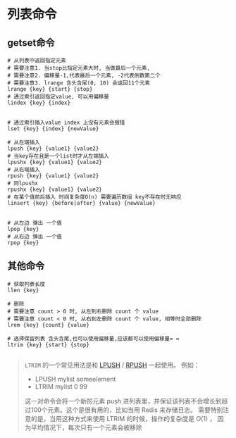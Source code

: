 # 列表命令

## getset命令

```shell
# 从列表中返回指定元素 
# 需要注意1. 当stop比指定元素大时, 当做最后一个元素, 
# 需要注意2. 偏移量-1,代表最后一个元素, -2代表倒数第二个
# 需要注意3. lrange 含头含尾(0, 10) 会返回11个元素
lrange {key} {start} {stop}
# 通过索引返回指定value, 可以用偏移量
lindex {key} {index}


# 通过索引插入value index 上没有元素会报错
lset {key} {index} {newValue}

# 从左端插入
lpush {key} {value1} {value2}
# 当key存在且是一个list时才从左端插入
lpushx {key} {value1} {value2}
# 从右端插入
rpush {key} {value1} {value2}
# 同lpushx
rpushx {key} {value1} {value2}
# 在某个值前后插入 时间复杂度O(n) 需要遍历数组 key不存在时无响应
linsert {key} {before|after} {value} {newValue}


# 从左边 弹出 一个值
lpop {key}
# 从右边 弹出 一个值
rpop {key}
```



## 其他命令

```shell
# 获取列表长度
llen {key}

# 删除
# 需要注意 count > 0 时, 从左到右删除 count 个 value
# 需要注意 count < 0 时, 从右到左删除 count 个 value, 相等时全部删除 
lrem {key} {count} {value}

# 选择保留列表 含头含尾,也可以使用偏移量,应该都可以使用偏移量= =
ltrim {key} {start} {stop}


```

> `LTRIM` 的一个常见用法是和 [LPUSH](http://www.redis.cn/commands/lpush.html) / [RPUSH](http://www.redis.cn/commands/rpush.html) 一起使用。 例如：
>
> - LPUSH mylist someelement
> - LTRIM mylist 0 99
>
> 这一对命令会将一个新的元素 push 进列表里，并保证该列表不会增长到超过100个元素。这个是很有用的，比如当用 Redis 来存储日志。  需要特别注意的是，当用这种方式来使用 LTRIM 的时候，操作的复杂度是 O(1) ， 因为平均情况下，每次只有一个元素会被移除



















